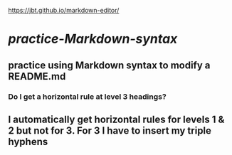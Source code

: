 https://jbt.github.io/markdown-editor/

# *practice-Markdown-syntax*

## **practice using Markdown syntax to modify a README.md**

### Do I get  a horizontal rule at level 3 headings?

I automatically get horizontal rules for levels 1 & 2 but not for 3. For 3 I have to insert my triple hyphens 
---

